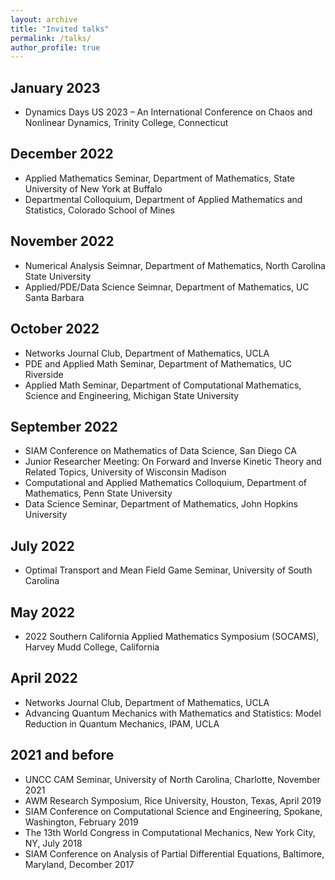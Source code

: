 ```yaml
---
layout: archive
title: "Invited talks"
permalink: /talks/
author_profile: true
---
```



<!-- {% if site.talkmap_link == true %}

<p style="text-decoration:underline;"><a href="/talkmap.html">See a map of all the places I've given a talk!</a></p>

{% endif %}

{% for post in site.talks reversed %}
  {% include archive-single-talk.html %}
{% endfor %}
 -->

January 2023
--
* Dynamics Days US 2023 – An International Conference on Chaos and Nonlinear Dynamics, Trinity College, Connecticut

December 2022
--
* Applied Mathematics Seminar, Department of Mathematics, State University of New York at Buffalo
* Departmental Colloquium, Department of Applied Mathematics and Statistics, Colorado School of Mines

November 2022
--
* Numerical Analysis Seimnar, Department of Mathematics, North Carolina State University
* Applied/PDE/Data Science Seimnar, Department of Mathematics, UC Santa Barbara

October 2022
--
* Networks Journal Club, Department of Mathematics, UCLA
* PDE and Applied Math Seminar, Department of Mathematics, UC Riverside
* Applied Math Seminar, Department of Computational Mathematics, Science and Engineering, Michigan State University

September 2022
--
* SIAM Conference on Mathematics of Data Science, San Diego CA
* Junior Researcher Meeting: On Forward and Inverse Kinetic Theory and Related Topics, University of Wisconsin Madison
* Computational and Applied Mathematics Colloquium, Department of Mathematics, Penn State University
* Data Science Seminar, Department of Mathematics, John Hopkins University
  
July 2022
--
* Optimal Transport and Mean Field Game Seminar, University of South Carolina

May 2022
--
* 2022 Southern California Applied Mathematics Symposium (SOCAMS), Harvey Mudd College, California

April 2022
--
* Networks Journal Club, Department of Mathematics, UCLA
* Advancing Quantum Mechanics with Mathematics and Statistics: Model Reduction in Quantum Mechanics, IPAM, UCLA

2021 and before
--
* UNCC CAM Seminar, University of North Carolina, Charlotte, November 2021
* AWM Research Symposium, Rice University, Houston, Texas, April 2019
* SIAM Conference on Computational Science and Engineering, Spokane, Washington, February 2019
* The 13th World Congress in Computational Mechanics, New York City, NY, July 2018 
* SIAM Conference on Analysis of Partial Differential Equations, Baltimore, Maryland, Decomber 2017
